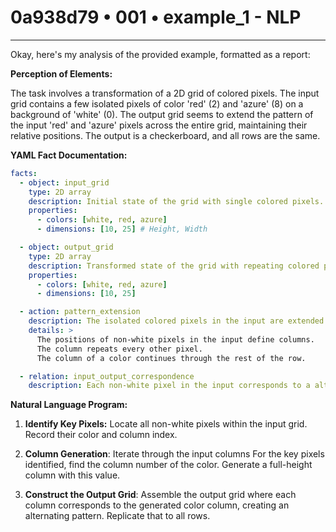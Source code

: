 # 0a938d79 • 001 • example_1 - NLP

---
Okay, here's my analysis of the provided example, formatted as a report:

**Perception of Elements:**

The task involves a transformation of a 2D grid of colored pixels. The input grid contains a few isolated pixels of color 'red' (2) and 'azure' (8) on a background of 'white' (0). The output grid seems to extend the pattern of the input 'red' and 'azure' pixels across the entire grid, maintaining their relative positions. The output is a checkerboard, and all rows are the same.

**YAML Fact Documentation:**



```yaml
facts:
  - object: input_grid
    type: 2D array
    description: Initial state of the grid with single colored pixels.
    properties:
      - colors: [white, red, azure]
      - dimensions: [10, 25] # Height, Width

  - object: output_grid
    type: 2D array
    description: Transformed state of the grid with repeating colored pixels.
    properties:
      - colors: [white, red, azure]
      - dimensions: [10, 25]

  - action: pattern_extension
    description: The isolated colored pixels in the input are extended into columns.
    details: >
      The positions of non-white pixels in the input define columns.
      The column repeats every other pixel.
      The column of a color continues through the rest of the row.

  - relation: input_output_correspondence
    description: Each non-white pixel in the input corresponds to a alternating column of the same color in the output.
```



**Natural Language Program:**

1.  **Identify Key Pixels:** Locate all non-white pixels within the input grid. Record their color and column index.

2.  **Column Generation**: Iterate through the input columns
    For the key pixels identified, find the column number of the color.
    Generate a full-height column with this value.

3.  **Construct the Output Grid**: Assemble the output grid where each column corresponds to the generated color column, creating an alternating pattern.
    Replicate that to all rows.

